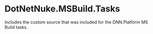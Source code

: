 # DotNetNuke.MSBuild.Tasks
Includes the custom source that was included for the DNN.Platform MS Build tasks.  
